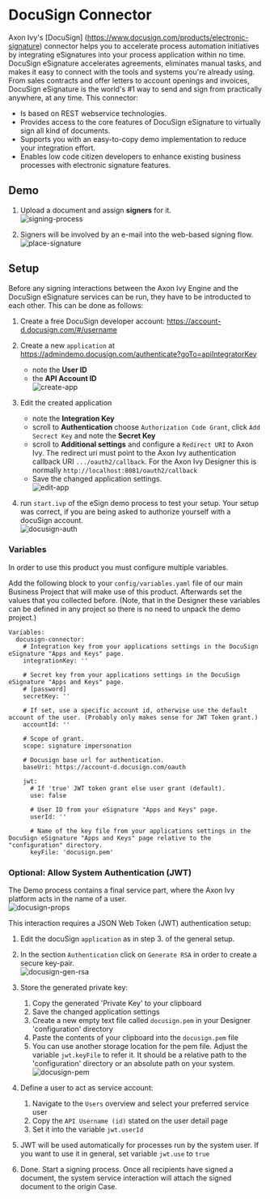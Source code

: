 # DocuSign Connector
Axon Ivy's [DocuSign] (https://www.docusign.com/products/electronic-signature)
connector helps you to accelerate process automation initiatives by integrating
eSignatures into your process application within no time. DocuSign eSignature
accelerates agreements, eliminates manual tasks, and makes it easy to connect
with the tools and systems you're already using. From sales contracts and
offer letters to account openings and invoices, DocuSign eSignature is the
world's #1 way to send and sign from practically anywhere, at any time. This
connector:

-	Is based on REST webservice technologies.
-	Provides access to the core features of DocuSign eSignature to virtually sign all kind of documents.
-	Supports you with an easy-to-copy demo implementation to reduce your integration effort.
-	Enables low code citizen developers to enhance existing business processes with electronic signature features.


## Demo

1. Upload a document and assign **signers** for it.  
![signing-process](images/eSignDocumentProcess.png)

1. Signers will be involved by an e-mail into the web-based signing flow.  
![place-signature](images/docuSign_finish.png)

## Setup

Before any signing interactions between the Axon Ivy Engine and the DocuSign
eSignature services can be run, they have to be introducted to each other. This
can be done as follows:

1. Create a free DocuSign developer account: https://account-d.docusign.com/#/username
1. Create a new `application` at https://admindemo.docusign.com/authenticate?goTo=apiIntegratorKey
   - note the **User ID**
   - the **API Account ID**  
   ![create-app](images/appsAndKeys.png)
1. Edit the created application
   - note the **Integration Key**
   - scroll to **Authentication** choose `Authorization Code Grant`, click `Add Secrect Key`
     and note the **Secret Key**
   - scroll to **Additional settings** and configure a `Redirect URI` to Axon Ivy.
     The redirect uri must point to the Axon Ivy authentication callback URI `.../oauth2/callback`. 
	 For the Axon Ivy Designer this is normally `http://localhost:8081/oauth2/callback`
   - Save the changed application settings.  
   ![edit-app](images/application.png)

1. run `start.ivp` of the eSign demo process to test your setup. Your setup was correct,
   if you are being asked to authorize yourself with a docuSign account.  
   ![docusign-auth](images/docuSign_auth.png)

### Variables

In order to use this product you must configure multiple variables.

Add the following block to your `config/variables.yaml` file of our 
main Business Project that will make use of this product. Afterwards
set the values that you collected before.
(Note, that in the Designer these variables can be defined
in any project so there is no need to unpack the demo project.)

```
Variables:
  docusign-connector:
    # Integration key from your applications settings in the DocuSign eSignature "Apps and Keys" page.
    integrationKey: ''
    
    # Secret key from your applications settings in the DocuSign eSignature "Apps and Keys" page.
    # [password]
    secretKey: ''
    
    # If set, use a specific account id, otherwise use the default account of the user. (Probably only makes sense for JWT Token grant.)
    accountId: ''

    # Scope of grant.
    scope: signature impersonation
    
    # Docusign base url for authentication.
    baseUri: https://account-d.docusign.com/oauth

    jwt:
      # If 'true' JWT token grant else user grant (default).
      use: false

      # User ID from your eSignature "Apps and Keys" page.
      userId: ''
    
      # Name of the key file from your applications settings in the DocuSign eSignature "Apps and Keys" page relative to the "configuration" directory.
      keyFile: 'docusign.pem'
```

### Optional: Allow System Authentication (JWT)

The Demo process contains a final service part, where the Axon Ivy platform acts in the name of a user.  
![docusign-props](images/systemDrivenProcess.png)

This interaction requires a JSON Web Token (JWT) authentication setup:

1. Edit the docuSign `application` as in step 3. of the general setup.
1. In the section `Authentication` click on `Generate RSA` in order to create a secure key-pair.  
 ![docusign-gen-rsa](images/authenticationGenerateRSA.png)

1. Store the generated private key:
	1. Copy the generated 'Private Key' to your clipboard
	1. Save the changed application settings
	1. Create a new empty text file called `docusign.pem` in your Designer 'configuration' directory
	1. Paste the contents of your clipboard into the `docusign.pem` file
	1. You can use another storage location for the pem file. Adjust the variable `jwt.keyFile` to refer it. It should be a relative path to the 'configuration' directory or an absolute path on your system.  
![docusign-pem](images/docuSignPem.png)

1. Define a user to act as service account:
	1. Navigate to the `Users` overview and select your preferred service user
	2. Copy the `API Username (id)` stated on the user detail page
	3. Set it into the variable `jwt.userId`
	
1. JWT will be used automatically for processes run by the system user. If you want to use it
   in general, set variable `jwt.use` to `true`

1. Done. Start a signing process. Once all recipients have signed a document, the system service interaction will attach the signed document to the origin Case.
